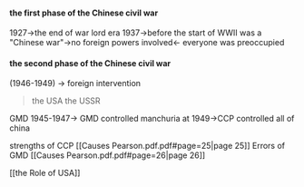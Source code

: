 #### the first phase of the Chinese civil war
1927->the end of war lord era
1937->before the start of WWII
was a "Chinese war"->no foreign powers involved<- everyone was preoccupied 
#### the second phase of the Chinese civil war
(1946-1949) -> foreign intervention
>the USA
>the USSR

GMD 1945-1947-> GMD controlled manchuria
at 1949->CCP controlled all of china

strengths of CCP [[Causes Pearson.pdf.pdf#page=25|page 25]]
Errors of GMD [[Causes Pearson.pdf.pdf#page=26|page 26]]

[[the Role of USA]]